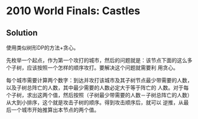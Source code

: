 # 2010 World Finals: Castles
## Solution

使用类似树形DP的方法+贪心。

先枚举一个起点，作为第一个攻打的城市，然后的问题就是：该节点下面的这么多个子树，应该按照一个怎样的顺序攻打。要解决这个问题就需要利 用贪心。

每个城市需要计算两个数字：到达并攻打该城市及其子树节点最少带需要的人数，以及子树总阵亡的人数，其中最少需要的人数必定大于等于阵亡的 人数。对于每个子树，求出这两个值，然后按照（子树最少带需要的人数－子树总阵亡的人数）从大到小排序，这个就是攻击子树的顺序。得到攻击顺序后，就可以 逆推，从最后一个城市开始推算出本节点的两个值。 
